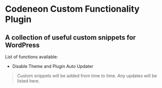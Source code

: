 # Codeneon Custom Functionality Plugin

## A collection of useful custom snippets for WordPress

List of functions available:
* Disable Theme and Plugin Auto Updater

> Custom snippets will be added from time to time. Any updates will be listed here.